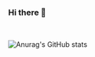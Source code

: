 ### Hi there 👋

<!-- 
[📑 PersonalPage](https://preinboth.github.io/)
-->

<br>

![Anurag's GitHub stats](https://github-readme-stats.vercel.app/api?username=anuraghazra&theme=prussian&show_icons=true)

<!--
**preinboth/preinboth** is a ✨ _special_ ✨ repository because its `README.md` (this file) appears on your GitHub profile.

Here are some ideas to get you started:

- 🔭 I’m currently working on ...
- 🌱 I’m currently learning ...
- 👯 I’m looking to collaborate on ...
- 🤔 I’m looking for help with ...
- 💬 Ask me about ...
- 📫 How to reach me: ...
- 😄 Pronouns: ...
- ⚡ Fun fact: ...
-->

